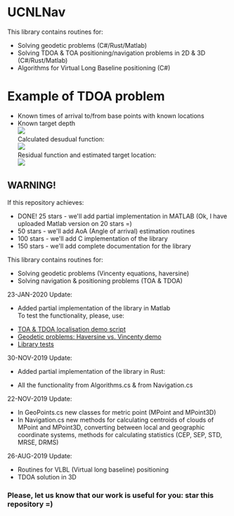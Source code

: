 # UCNLNav

This library contains routines for:
- Solving geodetic problems (C#/Rust/Matlab)
- Solving TDOA & TOA positioning/navigation problems in 2D & 3D (C#/Rust/Matlab)
- Algorithms for Virtual Long Baseline positioning (C#)  

# Example of TDOA problem
- Known times of arrival to/from base points with known locations
- Known target depth    
![](https://github.com/ucnl/UCNLNav/blob/master/Docs/Pics/problem.png)    
Calculated desudual function:    
![](https://github.com/ucnl/UCNLNav/blob/master/Docs/Pics/TDOA_2D_res_surf.png)    
Residual function and estimated target location:    
![](https://github.com/ucnl/UCNLNav/blob/master/Docs/Pics/TDOA_2D_res_cont.png)    

## WARNING!

If this repository achieves:

- DONE! 25 stars - we'll add partial implementation in MATLAB (Ok, I have uploaded Matlab version on 20 stars =)
- 50 stars - we'll add AoA (Angle of arrival) estimation routines  
- 100 stars - we'll add C implementation of the library  
- 150 stars - we'll add complete documentation for the library  

This library contains routines for:
* Solving geodetic problems (Vincenty equations, haversine)
* Solving navigation & positioning problems (TOA & TDOA)


23-JAN-2020 Update:
* Added partial implementation of the library in Matlab  
To test the functionality, please, use:
- [TOA & TDOA localisation demo script](https://github.com/ucnl/UCNLNav/blob/master/Matlab/Nav_TOA_TDOA_2D_demo.m) 
- [Geodetic problems: Haversine vs. Vincenty demo](https://github.com/ucnl/UCNLNav/blob/master/Matlab/Nav_Haversine_Vs_Vincenty_demo.m)
- [Library tests](https://github.com/ucnl/UCNLNav/blob/master/Matlab/Nav_tests.m)  


30-NOV-2019 Update:
* Added partial implementation of the library in Rust:
- All the functionality from Algorithms.cs & from Navigation.cs


22-NOV-2019 Update:  
* In GeoPoints.cs new classes for metric point (MPoint and MPoint3D)  
* In Navigation.cs new methods for calculating centroids of clouds of MPoint and MPoint3D, 
converting between local and geographic coordinate systems, methods for calculating statistics (CEP, SEP, STD, MRSE, DRMS)


26-AUG-2019 Update:  
* Routines for VLBL (Virtual long baseline) positioning
* TDOA solution in 3D


### Please, let us know that our work is useful for you: star this repository =)
